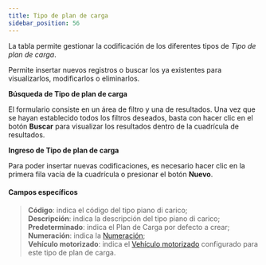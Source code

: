 ```yaml
---
title: Tipo de plan de carga
sidebar_position: 56
---
```


La tabla permite gestionar la codificación de los diferentes tipos de *Tipo de plan de carga*.

Permite insertar nuevos registros o buscar los ya existentes para visualizarlos, modificarlos o eliminarlos.

**Búsqueda de Tipo de plan de carga**

El formulario consiste en un área de filtro y una de resultados. Una vez que se hayan establecido todos los filtros deseados, basta con hacer clic en el botón **Buscar** para visualizar los resultados dentro de la cuadrícula de resultados.

**Ingreso de Tipo de plan de carga**

Para poder insertar nuevas codificaciones, es necesario hacer clic en la primera fila vacía de la cuadrícula o presionar el botón **Nuevo**.

#### Campos específicos 

> **Código**: indica el código del tipo piano di carico;  
> **Descripción**: indica la descripción del tipo piano di carico;  
> **Predeterminado**: indica el Plan de Carga por defecto a crear;  
> **Numeración**: indica la [Numeración](/docs/configurations/tables/fluentis-numerations);  
> **Vehículo motorizado**: indica el [Vehículo motorizado](/docs/logistics/motorvehicles/motorvehicle) configurado para este tipo de plan de carga.